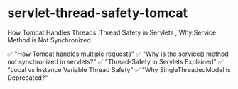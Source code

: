 # servlet-thread-safety-tomcat
How Tomcat Handles Threads .Thread Safety in Servlets , Why Service Method is Not Synchronized


✅ "How Tomcat handles multiple requests"
✅ "Why is the service() method not synchronized in servlets?"
✅ "Thread-Safety in Servlets Explained"
✅ "Local vs Instance Variable Thread Safety"
✅ "Why SingleThreadedModel is Deprecated?"
